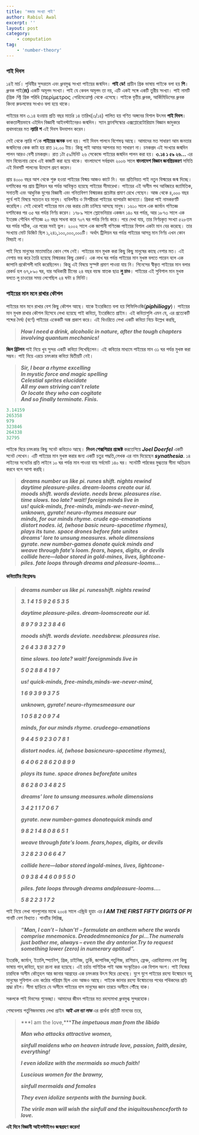 ```yaml
---
title: 'মজার সংখ্যা পাই'
author: Rabiul Awal
excerpt: ''
layout: post
category:
    - computation
tag:
    - 'number-theory'
---
```

### পাই দিবস 
১৪ই মার্চ। পৃথিবীর সুন্দরতম এবং ধ্রুবমুগ্ধ সংখ্যা পাইয়ের জন্মদিন। **পাই ডে!** প্রাচীন গ্রিক ভাষায় পাইকে বলা হয় **পি**। ধ্রুবক পাই(**π)** একটি অমূলদ সংখ্যা। পাই যে কেবল অমূলদ তা নয়, এটি একই সঙ্গে একটি তুরীয় সংখ্যা। পাই নামটি (গ্রিক *পি*) গ্রিক পরিধি (περίμετρος *পেরিমেত্রোস্‌*) থেকে এসেছে। পাইকে বৃত্তীয় ধ্রুবক, আর্কিমিডিসের ধ্রুবক কিংবা রুডলফের সংখাও বলা হয়ে থাকে।

পাইয়ের মান ৩.১৪ হওয়ায় প্রতি বছর মার্চের ১৪ তারিখ(৩/১৪) পালিত হয় গণিত অঙ্গনের বিশাল উৎসব **পাই দিবস**। কাকতালীয়ভাবে এইদিন বিজ্ঞানী আইনস্টাইনেরও জন্মদিন। স্যান ফ্রানসিস্কোর এক্সপ্লোরেটোরিয়াম বিজ্ঞান জাদুকরে প্রথমবারের মত **ল্যারি শ** এই দিবস উদযাপন করেন।

সেই থেকে ল্যারি শ’কে **পাইয়ের জনক** বলা হয়। পাই দিবস পালনে বিশেষত্ব আছে। আমাদের মত সাধারণ আম জনতার জন্মদিনের কেক কাটা হয় রাত ১২.০০ টায়। কিন্তু পাই আমার আপনার মত সাধারণ না। চমকপ্রদ এই সংখ্যার জন্মদিন পালন আরও বেশী চমকপ্রদ। রাত ১টা ৫৯মিনিট ২৬ সেকেন্ডে পাইয়ের জন্মদিন পালন করা হয়। **৩.১৪ ১ ৫৯ ২৬…** এর মান বিবেচনায় রেখে এই কাজটি করা হয়ে থাকে। বাংলাদেশে সর্বপ্রথম ২০০৬ সালে **বাংলাদেশ বিজ্ঞান জনপ্রিয়করণ** সমিতি এই দিবসটি পালনের উদ্যোগ গ্রহণ করেন।

প্রায় ৪০০০ বছর আগ থেকে শুরু হওয়া পাইয়ের বিস্ময় আজও কাটে নি। বরং প্রতিনিয়ত পাই নতুন বিস্ময়ের জন্ম দিচ্ছে। দশমিকের পর প্রায় ট্রিলিয়ন ঘর পর্যন্ত আবিস্কৃত হয়েছে পাইয়ের সীমারেখা। পাইয়ের এই অসীম পথ আবিষ্কারে জ্যামিতিক, সনাতনী এবং আধুনিক যুগের বিজ্ঞানী এবং গনিতবিগণ বিস্ময়কর প্রচেষ্টার প্রমাণ রেখে গেছেন। আজ থেকে ৪,০০০ বছর পূর্বে পাই বিষয়ে সচেতন হয় মানুষ। ব্যবিলনীয় ও মিশরীয়রা পাইয়ের ব্যাপারটা জানতো। গ্রিকরা পাই নামকরণটি করেছিল। সেই থেকেই পাইয়ের মান বের করার চেষ্টা চালিয়ে আসছে মানুষ। ১৬১০ সালে এক জার্মান গণিতজ্ঞ দশমিকের পর ৩৫ ঘর পর্যন্ত নির্ণয় করেন। ১৭৮৯ সালে স্লোভেনিয়ার একজন ১৪০ ঘর পর্যন্ত, আর ১৮৭৩ সালে এক ইংরেজ শৌখিন গণিতজ্ঞ ২০ বছর সাধনা করে ৭০৭ ঘর পর্যন্ত নির্ণয় করে। পরে দেখা যায়, তার নির্ণয়কৃত সংখ্যা ৫২৮তম ঘর পর্যন্ত সঠিক, এর পরের সবই ভুল। ২০০২ সালে এক জাপানী গণিতজ্ঞ পাইয়ের বিশাল একটা মান বের করেছে। তার সংখ্যায় মোট ডিজিট ছিল ১,২৪১,১০০,০০০,০০০টি। অর্থাৎ ট্রিলিয়ন ঘর পর্যন্ত পাইয়ের আসন্ন মান নির্ণয় এখন কোন বিষয়ই না।

পাই নিয়ে মানুষের মাতামাতির কোন শেষ নেই। পাইয়ের মান মুখস্ত করা কিছু কিছু মানুষের কাছে নেশার মত। এই নেশায় ভর করে তৈরি হয়েছে বিস্ময়কর কিছু রেকর্ড। এক লাখ ঘর পর্যন্ত পাইয়ের মান মুখস্ত বলতে পারেন বলে এক জাপানি প্রকৌশলী দাবি করেছিলেন। কিন্তু এই বিষয়ে সুস্পষ্ট প্রমাণ পাওয়া যায় নি। গিনেসের স্বীকৃত পাইয়ের মান বলার রেকর্ড হল ৬৭,৮৯০ ঘর, যার অধিকারী চীনের ২৪ বছর বয়স্ক স্নাতক ছাত্র **লু চাও**। পাইয়ের এই সুবিশাল মান মুখস্ত বলতে লু চাওয়ের সময় লেগেছিল ২৪ ঘন্টা ৪ মিনিট।

### পাইয়ের মান মনে রাখার কৌশল
পাইয়ের মান মনে রাখার বেশ কিছু কৌশল আছে। যাকে ইংরেজিতে বলা হয় পিফিলিওজি(***piphiliogy***)। পাইয়ের মান মুখস্ত রাখার কৌশল হিসেবে লেখা হয়েছে পাই কবিতা, ইংরেজিতে প্রাইম। এই কবিতাগুলি এমন যে, এর প্রত্যেকটি শব্দের দৈর্ঘ্য (বর্ণে) পাইয়ের একেকটি অঙ্ক প্রকাশ করে। এই থিওরিতে লেখা একটি কবিতা নিচে উল্লেখ করছি,

> ***How I need a drink, alcoholic in nature, after the tough chapters involving quantum mechanics!***

**জিল ব্রিটলন** পাই নিয়ে খুব সুন্দর একটি কবিতা লিখেছিলেন। এই কবিতার মাধ্যমে পাইয়ের মান ৩১ ঘর পর্যন্ত মুখস্ত করা সম্ভব। পাই নিয়ে এরচে চমৎকার কবিতা দ্বিতীয়টি নেই।

> ***Sir, I bear a rhyme excelling***  
> ***In mystic force and magic spelling***  
> ***Celestial sprites elucidate***  
> ***All my own striving can’t relate***  
> ***Or locate they who can cogitate***  
> ***And so finally terminate. Finis.***

```cpp
3.14159
265358
979
323846
264338
32795
```


পাইকে ঘিরে চমৎকার কিছু সনেট কবিতাও আছে। **নিওন শেক্সপিয়ার প্রজেক্ট** করতেগিয়ে ***Joel Doerfel*** একটি সনেট লেখেন। এটি পাইয়ের মান মুখস্ত করার জন্য একটি চতুর পদ্ধতি,লেখক এর নাম দিয়েছেন ***synathesia***. ১৪ লাইনের সনেটের প্রতি লাইনে ১০ ঘর পর্যন্ত মান পাওয়া যায় সর্বমোট ১৪০ ঘর। সনেটটি পাঠকের মুগ্ধতার সীমা অতিক্রম করবে বলে আশা করছি।

> ***dreams number us like pi. runes shift. nights rewind***  
> ***daytime pleasure-piles. dream-looms create our id.***  
> ***moods shift. words deviate. needs brew. pleasures rise.***  
> ***time slows. too late? wait! foreign minds live in***  
> ***us! quick-minds, free-minds, minds-we-never-mind,***  
> ***unknown, gyrate! neuro-rhymes measure our***  
> ***minds, for our minds rhyme. crude ego-emanations***  
> ***distort nodes. id, (whose basic neuro-spacetime rhymes),***  
> ***plays its tune. space drones before fate unites***  
> ***dreams’ lore to unsung measures. whole dimensions***  
> ***gyrate. new number-games donate quick minds and***  
> ***weave through fate’s loom. fears, hopes, digits, or devils***  
> ***collide here—labor stored in gold-mines, lives, lightcone-***  
> ***piles. fate loops through dreams and pleasure-looms…***

#### কবিতাটির বিশ্লেষনঃ

> ***dreams number us like pi. runesshift. nights rewind***
> 
>  ***3. 1 4 1 5 9 2 6 5 3 5***
> 
> ***daytime pleasure-piles. dream-loomscreate our id.***
> 
>  ***8 9 7 9 3 2 3 8 4 6***
> 
> ***moods shift. words deviate. needsbrew. pleasures rise.***
> 
>  ***2 6 4 3 3 8 3 2 7 9***
> 
> ***time slows. too late? wait! foreignminds live in***
> 
>  ***5 0 2 8 8 4 1 9 7***
> 
> ***us! quick-minds, free-minds,minds-we-never-mind,***
> 
>  ***1 6 9 3 9 9 3 7 5***
> 
> ***unknown, gyrate! neuro-rhymesmeasure our***
> 
>  ***1 0 5 8 2 0 9 7 4***
> 
> ***minds, for our minds rhyme. crudeego-emanations***
> 
>  ***9 4 4 5 9 2 3 0 7 8 1***
> 
> ***distort nodes. id, (whose basicneuro-spacetime rhymes),***
> 
>  ***6 4 0 6 2 8 6 2 0 8 9 9***
> 
> ***plays its tune. space drones beforefate unites***
> 
>  ***8 6 2 8 0 3 4 8 2 5***
> 
> ***dreams’ lore to unsung measures.whole dimensions***
> 
>  ***3 4 2 1 1 7 0 6 7***
> 
> ***gyrate. new number-games donatequick minds and***
> 
>  ***9 8 2 1 4 8 0 8 6 5 1***
> 
> ***weave through fate’s loom. fears,hopes, digits, or devils***
> 
>  ***3 2 8 2 3 0 6 6 4 7***
> 
> ***collide here—labor stored ingold-mines, lives, lightcone-***
> 
>  ***0 9 3 8 4 4 6 0 9 5 5 0***
> 
> ***piles. fate loops through dreams andpleasure-looms….***
> 
> ***5 8 2 2 3 1 7 2***


পাই নিয়ে লেখা গানগুলোর মাঝে ২০০৪ সালে এন্ড্রিউ হুয়াং এর ***I AM THE FIRST FIFTY DIGITS OF PI*** গানটি বেশ বিখ্যাত। গানটির লিরিক্স,

> ***“Man, I can’t – Ishan’t! – formulate an anthem where the words comprise mnemonics. Dreadedmnemonics for pi…The numerals just bother me, always – even the dry anterior.Try to request something lower (zero) in numerary aptitud”.***

ইংরেজি, জার্মান, ইতালি,স্প্যানিশ, গ্রিক, চাইনিজ, তুর্কি, জাপানিজ,পর্তুগিজ, রাশিয়ান, ফ্রেঞ্চ, এরাবিয়ানসহ বেশ কিছু ভাষায় গান,কবিতা, ছড়া রচনা করা হয়েছে। এই চর্চায় গাণিতিক পাই আজ সংস্কৃতিরও এক বিশাল অংশ। পাই নিজের চারদিকে অসীম কৌতূহল আর জানার আগ্রহের এক চমৎকার উৎস ঘিরে রেখেছে। যুগে যুগে পাইয়ের রহস্য উন্মোচনে বহু মানুষের সুবিশাল এবং কঠোর পরিশ্রম ছিল এবং আজও আছে। পাইকে জানার রহস্য উন্মোচনের পথের পথিকদের প্রতি শ্রদ্ধা রইল। সীমা ছাড়িয়ে যে অসীমে পাইয়ের বাস মানুষের জ্ঞান তারচে অসীমে পৌঁছে যাক।

সকলকে পাই দিবসের শুভেচ্ছা। আমাদের জীবন পাইয়ের মত রহস্যমাখা ধ্রুবমুগ্ধ সুন্দরহোক।

শেষবেলায় পর্তুগিজভাষায় লেখা প্রাইম ***আই এম দ্যা লাভ*** এর প্রার্থনা প্রতিটি মানবের তরে,

> ***I am the love,******The impetuous man from the libido***
> 
> ***Man who attacks attractive women,***
> 
> ***sinfull maidens who on heaven intrude love, passion, faith,desire, everything!***
> 
> ***I even idolize with the mermaids so much faith!***
> 
> ***Luscious women for the brawny,***
> 
> ***sinfull mermaids and females***
> 
> ***They even idolize serpents with the burning buck.***
> 
> ***The virile man will wish the sinfull and the iniquitoushenceforth to love.***

**এই দিনে বিজ্ঞানী আইনস্টাইনও জন্মগ্রহণ করেন!**
